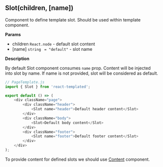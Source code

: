 <a name="Slot"></a>

## Slot(children, [name])
Component to define template slot. Should be used within template component.

**Params**

- children <code>React.node</code> - default slot content
- [name] <code>string</code> <code> = &quot;default&quot;</code> - slot name



**Description**

By default Slot component consumes `name` prop.
Content will be injected into slot by name.
If name is not provided, slot will be considered as default.
```js
// PageTemplate.js
import { Slot } from 'react-templated';

export default () => (
    <div className="page">
        <div className="header">
            <Slot name="header">Default header content</Slot>
        </div>
        <div className="body">
            <Slot>Default body content</Slot>
        </div>
        <div className="footer">
            <Slot name="footer">Default footer content</Slot>
        </div>
    </div>
);
```
To provide content for defined slots we should use [Content](../Content/README.md) component.